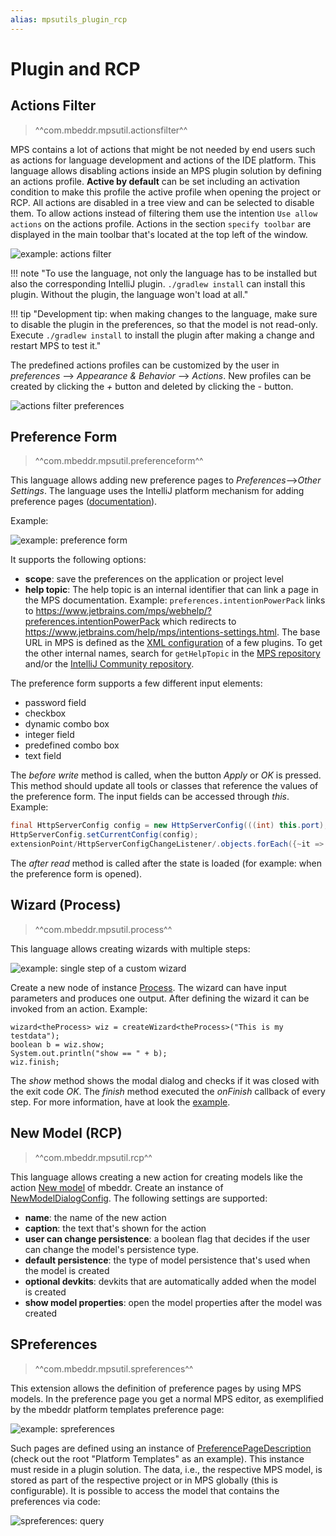 ```yaml
---
alias: mpsutils_plugin_rcp
---
```


# Plugin and RCP

## Actions Filter

> ^^com.mbeddr.mpsutil.actionsfilter^^

MPS contains a lot of actions that might be not needed by end users such as actions for language development and actions of the IDE platform. This language allows disabling
actions inside an MPS plugin solution by defining an actions profile. **Active by default** can
be set including an activation condition to make this profile the active profile when opening the project or RCP. All actions are disabled in a tree view and can be selected to disable them. To allow actions instead of filtering them use the intention `Use allow actions` on the
actions profile. Actions in the section `specify toolbar` are displayed in the main toolbar
that's located at the top left of the window.

![example: actions filter](actionsfilter_example.png)

!!! note "To use the language, not only the language has to be installed but also the corresponding IntelliJ plugin. `./gradlew install` can install this plugin. Without the plugin, the language won't load at all."

!!! tip "Development tip: when making changes to the language, make sure to disable the plugin in the preferences, so that the model is not read-only. Execute `./gradlew install` to install the plugin after making a change and restart MPS to test it."

The predefined actions profiles can be customized by the user in *preferences* --> *Appearance & Behavior* --> *Actions*. New profiles can be created by clicking the *+* button and deleted by clicking the *-* button.

![actions filter preferences](actionsfilter_preferences.png)

## Preference Form

> ^^com.mbeddr.mpsutil.preferenceform^^

This language allows adding new preference pages to *Preferences*-->*Other Settings*. The language uses the IntelliJ platform
mechanism for adding preference pages ([documentation](https://plugins.jetbrains.com/docs/intellij/settings-guide.html)).

Example:

![example: preference form](preferenceform_example.png)

It supports the following options:

- **scope**: save the preferences on the application or project level
- **help topic**: The help topic is an internal identifier that can link a page in the MPS documentation.
  Example: `preferences.intentionPowerPack` links to https://www.jetbrains.com/mps/webhelp/?preferences.intentionPowerPack which redirects to https://www.jetbrains.com/help/mps/intentions-settings.html. The base URL in MPS is defined as the [XML configuration](https://github.com/JetBrains/MPS/search?q=webhelp-url) of a few plugins. To get the other internal names, search for `getHelpTopic` in the [MPS repository](https://github.com/JetBrains/MPS/search?q=getHelpTopic) and/or the [IntelliJ Community repository](https://github.com/JetBrains/intellij-community/search?q=getHelpTopic).

The preference form supports a few different input elements:

- password field
- checkbox
- dynamic combo box
- integer field
- predefined combo box
- text field

The *before write* method is called, when the button *Apply* or *OK* is pressed. This method should update all tools or classes
that reference the values of the preference form. The input fields can be accessed through *this*. Example:

```java
final HttpServerConfig config = new HttpServerConfig(((int) this.port), this.enabled); 
HttpServerConfig.setCurrentConfig(config); 
extensionPoint/HttpServerConfigChangeListener/.objects.forEach({~it => it.serverChanged(config); });
```

The *after read* method is called after the state is loaded (for example: when the preference form is opened).

## Wizard (Process)

> ^^com.mbeddr.mpsutil.process^^

This language allows creating wizards with multiple steps:

![example: single step of a custom wizard](wizard_step_example.png)

Create a new node of instance [Process](http://127.0.0.1:63320/node?ref=r%3A2ffefd76-4fe0-43c2-9fbd-203c67a47b34%28com.mbeddr.mpsutil.process.structure%29%2F4724180912012603068). The wizard can have input parameters and produces one output. After defining
the wizard it can be invoked from an action. Example:

```
wizard<theProcess> wiz = createWizard<theProcess>("This is my testdata");
boolean b = wiz.show;
System.out.println("show == " + b);
wiz.finish;
```

The *show* method shows the modal dialog and checks if it was closed with the exit code *OK*. The *finish* method
executed the *onFinish* callback of every step. For more information, have at look the [example](http://127.0.0.1:63320/node?ref=r%3A9aef0d3c-87c9-4ce3-ad67-def9817c1ab4%28com.mbeddr.mpsutil.process.sandbox.plugin%29%2F4724180912013515813).


## New Model (RCP)

> ^^com.mbeddr.mpsutil.rcp^^

This language allows creating a new action for creating models like the action [New model](http://127.0.0.1:63320/node?ref=r%3A0a882e21-5553-485b-8777-3b0ace5a0d84%28com.mbeddr.core.base.pluginSolution.plugin%29%2F1268036453389576693) of mbeddr.
Create an instance of [NewModelDialogConfig](http://127.0.0.1:63320/node?ref=r%3A3f408a86-cd9f-4c3c-80d9-d614915b49c9%28com.mbeddr.mpsutil.rcp.structure%29%2F8503127430094868034). The following settings are supported:

- **name**: the name of the new action
- **caption**: the text that's shown for the action
- **user can change persistence**: a boolean flag that decides if the user can change the model's persistence type.
- **default persistence**: the type of model persistence that's used when the model is created
- **optional devkits**: devkits that are automatically added when the model is created
- **show model properties**: open the model properties after the model was created

## SPreferences

> ^^com.mbeddr.mpsutil.spreferences^^

This extension allows the definition of preference pages by using MPS models. In the preference page you get a normal MPS editor, as exemplified by the mbeddr platform templates preference page:

![example: spreferences](spreference_example.png)

Such pages are defined using an instance of [PreferencePageDescription](http://127.0.0.1:63320/node?ref=c3bfea76-7bba-4f0e-b5a2-ff4e7a8d7cf1%2Fr%3A8d0fa52a-32d1-4359-892e-669a9b66600c%28com.mbeddr.mpsutil.spreferences%2Fcom.mbeddr.mpsutil.spreferences.structure%29%2F6547806146467473938) (check out the root "Platform Templates" as an example). This instance must reside in a plugin solution. The data, i.e., the respective MPS model, is stored as part of the respective project or in MPS globally (this is configurable). It is possible to access the model that contains the preferences via code:

![spreferences: query](spreferences_query.png)